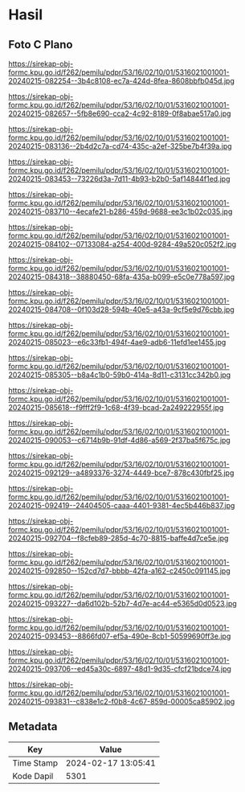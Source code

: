 # Hasil

## Foto C Plano

https://sirekap-obj-formc.kpu.go.id/f262/pemilu/pdpr/53/16/02/10/01/5316021001001-20240215-082254--3b4c8108-ec7a-424d-8fea-8608bbfb045d.jpg

https://sirekap-obj-formc.kpu.go.id/f262/pemilu/pdpr/53/16/02/10/01/5316021001001-20240215-082657--5fb8e690-cca2-4c92-8189-0f8abae517a0.jpg

https://sirekap-obj-formc.kpu.go.id/f262/pemilu/pdpr/53/16/02/10/01/5316021001001-20240215-083136--2b4d2c7a-cd74-435c-a2ef-325be7b4f39a.jpg

https://sirekap-obj-formc.kpu.go.id/f262/pemilu/pdpr/53/16/02/10/01/5316021001001-20240215-083453--73226d3a-7d11-4b93-b2b0-5af14844f1ed.jpg

https://sirekap-obj-formc.kpu.go.id/f262/pemilu/pdpr/53/16/02/10/01/5316021001001-20240215-083710--4ecafe21-b286-459d-9688-ee3c1b02c035.jpg

https://sirekap-obj-formc.kpu.go.id/f262/pemilu/pdpr/53/16/02/10/01/5316021001001-20240215-084102--07133084-a254-400d-9284-49a520c052f2.jpg

https://sirekap-obj-formc.kpu.go.id/f262/pemilu/pdpr/53/16/02/10/01/5316021001001-20240215-084318--38880450-68fa-435a-b099-e5c0e778a597.jpg

https://sirekap-obj-formc.kpu.go.id/f262/pemilu/pdpr/53/16/02/10/01/5316021001001-20240215-084708--0f103d28-594b-40e5-a43a-9cf5e9d76cbb.jpg

https://sirekap-obj-formc.kpu.go.id/f262/pemilu/pdpr/53/16/02/10/01/5316021001001-20240215-085023--e6c33fb1-494f-4ae9-adb6-11efd1ee1455.jpg

https://sirekap-obj-formc.kpu.go.id/f262/pemilu/pdpr/53/16/02/10/01/5316021001001-20240215-085305--b8a4c1b0-59b0-414a-8d11-c3131cc342b0.jpg

https://sirekap-obj-formc.kpu.go.id/f262/pemilu/pdpr/53/16/02/10/01/5316021001001-20240215-085618--f9fff2f9-1c68-4f39-bcad-2a249222955f.jpg

https://sirekap-obj-formc.kpu.go.id/f262/pemilu/pdpr/53/16/02/10/01/5316021001001-20240215-090053--c6714b9b-91df-4d86-a569-2f37ba5f675c.jpg

https://sirekap-obj-formc.kpu.go.id/f262/pemilu/pdpr/53/16/02/10/01/5316021001001-20240215-092129--a4893376-3274-4449-bce7-878c430fbf25.jpg

https://sirekap-obj-formc.kpu.go.id/f262/pemilu/pdpr/53/16/02/10/01/5316021001001-20240215-092419--24404505-caaa-4401-9381-4ec5b446b837.jpg

https://sirekap-obj-formc.kpu.go.id/f262/pemilu/pdpr/53/16/02/10/01/5316021001001-20240215-092704--f8cfeb89-285d-4c70-8815-baffe4d7ce5e.jpg

https://sirekap-obj-formc.kpu.go.id/f262/pemilu/pdpr/53/16/02/10/01/5316021001001-20240215-092850--152cd7d7-bbbb-42fa-a162-c2450c091145.jpg

https://sirekap-obj-formc.kpu.go.id/f262/pemilu/pdpr/53/16/02/10/01/5316021001001-20240215-093227--da6d102b-52b7-4d7e-ac44-e5365d0d0523.jpg

https://sirekap-obj-formc.kpu.go.id/f262/pemilu/pdpr/53/16/02/10/01/5316021001001-20240215-093453--8866fd07-ef5a-490e-8cb1-50599690ff3e.jpg

https://sirekap-obj-formc.kpu.go.id/f262/pemilu/pdpr/53/16/02/10/01/5316021001001-20240215-093706--ed45a30c-6897-48d1-9d35-cfcf21bdce74.jpg

https://sirekap-obj-formc.kpu.go.id/f262/pemilu/pdpr/53/16/02/10/01/5316021001001-20240215-093831--c838e1c2-f0b8-4c67-859d-00005ca85902.jpg


## Metadata

| Key        | Value               |
| ---------- | ------------------- |
| Time Stamp | 2024-02-17 13:05:41 |
| Kode Dapil | 5301                |



